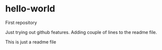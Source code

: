 # hello-world
First repository

Just trying out github features.
Adding couple of lines to the readme file.



This is just a readme file
